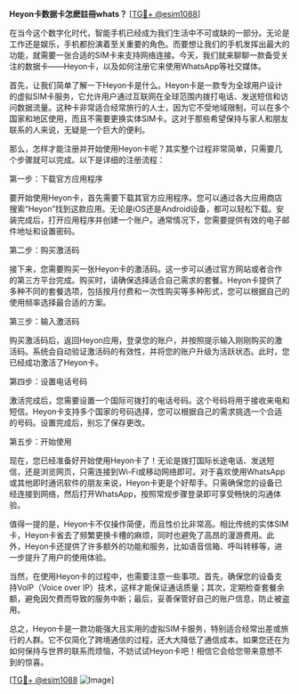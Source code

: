 **Heyon卡数据卡怎麽註冊whats？** [[TG💪+ @esim1088](https://t.me/s/esim1088)]

在当今这个数字化时代，智能手机已经成为我们生活中不可或缺的一部分。无论是工作还是娱乐，手机都扮演着至关重要的角色。而要想让我们的手机发挥出最大的功能，就需要一张合适的SIM卡来支持网络连接。今天，我们就来聊聊一款备受关注的数据卡——Heyon卡，以及如何注册它来使用WhatsApp等社交媒体。

首先，让我们简单了解一下Heyon卡是什么。Heyon卡是一款专为全球用户设计的虚拟SIM卡服务，它允许用户通过互联网在全球范围内拨打电话、发送短信和访问数据流量。这种卡非常适合经常旅行的人士，因为它不受地域限制，可以在多个国家和地区使用，而且不需要更换实体SIM卡。这对于那些希望保持与家人和朋友联系的人来说，无疑是一个巨大的便利。

那么，怎样才能注册并开始使用Heyon卡呢？其实整个过程非常简单，只需要几个步骤就可以完成。以下是详细的注册流程：

第一步：下载官方应用程序

要开始使用Heyon卡，首先需要下载其官方应用程序。您可以通过各大应用商店搜索“Heyon”找到这款应用。无论是iOS还是Android设备，都可以轻松下载。安装完成后，打开应用程序并创建一个账户。通常情况下，您需要提供有效的电子邮件地址和设置密码。

第二步：购买激活码

接下来，您需要购买一张Heyon卡的激活码。这一步可以通过官方网站或者合作的第三方平台完成。购买时，请确保选择适合自己需求的套餐。Heyon卡提供了多种不同的套餐选项，包括按月付费和一次性购买等多种形式，您可以根据自己的使用频率选择最合适的方案。

第三步：输入激活码

购买激活码后，返回Heyon应用，登录您的账户，并按照提示输入刚刚购买的激活码。系统会自动验证激活码的有效性，并将您的账户升级为活跃状态。此时，您已经成功激活了Heyon卡。

第四步：设置电话号码

激活完成后，您需要设置一个国际可拨打的电话号码。这个号码将用于接收来电和短信。Heyon卡支持多个国家的号码选择，您可以根据自己的需求挑选一个合适的号码。设置完成后，别忘了保存更改。

第五步：开始使用

现在，您已经准备好开始使用Heyon卡了！无论是拨打国际长途电话、发送短信，还是浏览网页，只需连接到Wi-Fi或移动网络即可。对于喜欢使用WhatsApp或其他即时通讯软件的朋友来说，Heyon卡更是个好帮手。只需确保您的设备已经连接到网络，然后打开WhatsApp，按照常规步骤登录即可享受畅快的沟通体验。

值得一提的是，Heyon卡不仅操作简便，而且性价比非常高。相比传统的实体SIM卡，Heyon卡省去了频繁更换卡槽的麻烦，同时也避免了高昂的漫游费用。此外，Heyon卡还提供了许多额外的功能和服务，比如语音信箱、呼叫转移等，进一步提升了用户的使用体验。

当然，在使用Heyon卡的过程中，也需要注意一些事项。首先，确保您的设备支持VoIP（Voice over IP）技术，这样才能保证通话质量；其次，定期检查套餐余额，避免因欠费而导致的服务中断；最后，妥善保管好自己的账户信息，防止被盗用。

总之，Heyon卡是一款功能强大且实用的虚拟SIM卡服务，特别适合经常出差或旅行的人群。它不仅简化了跨境通信的过程，还大大降低了通信成本。如果您还在为如何保持与世界的联系而烦恼，不妨试试Heyon卡吧！相信它会给您带来意想不到的惊喜。

[[TG💪+ @esim1088](https://t.me/s/esim1088) ![Image](https://i.postimg.cc/4NQfJmqS/Snipaste-2025-05-13-00-14-12.png)]
